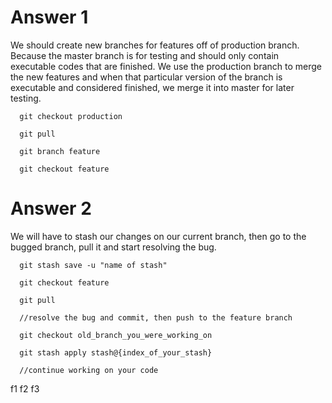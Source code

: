 # Answer 1
We should create new branches for features off of production branch. Because the master branch is for testing and should only contain executable codes that are finished. We use the production branch to merge the new features and when that particular version of the branch is executable and considered finished, we merge it into master for later testing.

```
  git checkout production

  git pull

  git branch feature

  git checkout feature
```

# Answer 2
We will have to stash our changes on our current branch, then go to the bugged branch, pull it and start resolving the bug.

```
  git stash save -u "name of stash"

  git checkout feature

  git pull

  //resolve the bug and commit, then push to the feature branch

  git checkout old_branch_you_were_working_on

  git stash apply stash@{index_of_your_stash}

  //continue working on your code
```

f1
f2
f3
